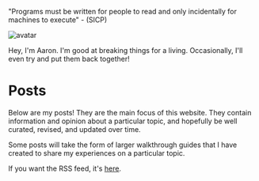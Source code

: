 "Programs must be written for people to read and only incidentally for machines
to execute" - (SICP)

![avatar](https://avatars1.githubusercontent.com/u/29888436?s=460&u=03df457371669048031a735802c33b93d07a1f10&v=4)

Hey, I'm Aaron. I'm good at breaking things for a living. Occasionally, I'll
even try and put them back together!

# Posts

Below are my posts! They are the main focus of this website. They contain
information and opinion about a particular topic, and hopefully be well curated,
revised, and updated over time.

Some posts will take the form of larger walkthrough guides that I have
created to share my experiences on a particular topic.

If you want the RSS feed, it's [here](https://aaronpkelly.github.io/feed.xml).